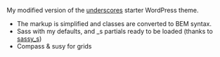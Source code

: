 My modified version of the [underscores](http://underscores.me) starter WordPress theme. 

- The markup is simplified and classes are converted to BEM syntax.
- Sass with my defaults, and _s partials ready to be loaded (thanks to [sassy_s](https://github.com/sabreuse/sassy_s))
- Compass & susy for grids 